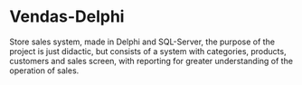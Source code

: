 # Vendas-Delphi
Store sales system, made in Delphi and SQL-Server, the purpose of the project is just didactic, but consists of a system with categories, products, customers and sales screen, with reporting for greater understanding of the operation of sales.
